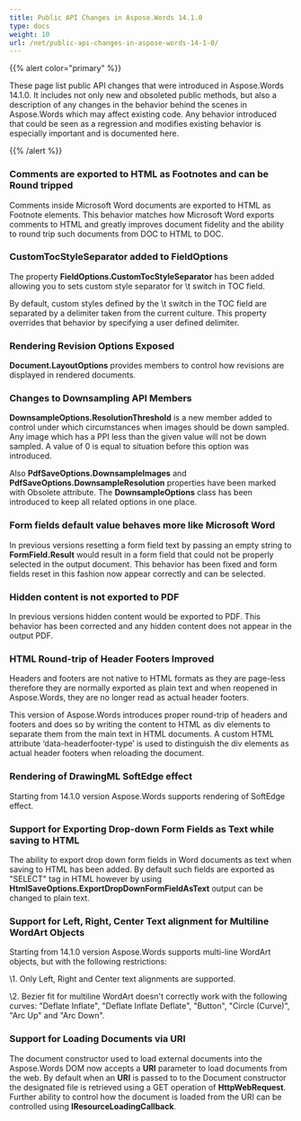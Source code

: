 ```yaml
---
title: Public API Changes in Aspose.Words 14.1.0
type: docs
weight: 10
url: /net/public-api-changes-in-aspose-words-14-1-0/
---
```


{{% alert color="primary" %}} 

These page list public API changes that were introduced in Aspose.Words 14.1.0. It includes not only new and obsoleted public methods, but also a description of any changes in the behavior behind the scenes in Aspose.Words which may affect existing code. Any behavior introduced that could be seen as a regression and modifies existing behavior is especially important and is documented here.

{{% /alert %}} 
### **Comments are exported to HTML as Footnotes and can be Round tripped**
Comments inside Microsoft Word documents are exported to HTML as Footnote elements. This behavior matches how Microsoft Word exports comments to HTML and greatly improves document fidelity and the ability to round trip such documents from DOC to HTML to DOC.
### **CustomTocStyleSeparator added to FieldOptions**
The property **FieldOptions.CustomTocStyleSeparator** has been added allowing you to sets custom style separator for \t switch in TOC field.

By default, custom styles defined by the \t switch in the TOC field are separated by a delimiter taken from the current culture. This property overrides that behavior by specifying a user defined delimiter.
### **Rendering Revision Options Exposed**
**Document.LayoutOptions** provides members to control how revisions are displayed in rendered documents.
### **Changes to Downsampling API Members**
**DownsampleOptions.ResolutionThreshold** is a new member added to control under which circumstances when images should be down sampled. Any image which has a PPI less than the given value will not be down sampled. A value of 0 is equal to situation before this option was introduced.

Also **PdfSaveOptions.DownsampleImages** and **PdfSaveOptions.DownsampleResolution** properties have been marked with Obsolete attribute. The **DownsampleOptions** class has been introduced to keep all related options in one place.
### **Form fields default value behaves more like Microsoft Word**
In previous versions resetting a form field text by passing an empty string to **FormField.Result** would result in a form field that could not be properly selected in the output document. This behavior has been fixed and form fields reset in this fashion now appear correctly and can be selected.
### **Hidden content is not exported to PDF**
In previous versions hidden content would be exported to PDF. This behavior has been corrected and any hidden content does not appear in the output PDF.
### **HTML Round-trip of Header Footers Improved**
Headers and footers are not native to HTML formats as they are page-less therefore they are normally exported as plain text and when reopened in Aspose.Words, they are no longer read as actual header footers.

This version of Aspose.Words introduces proper round-trip of headers and footers and does so by writing the content to HTML as div elements to separate them from the main text in HTML documents. A custom HTML attribute ‘data-headerfooter-type’ is used to distinguish the div elements as actual header footers when reloading the document.
### **Rendering of DrawingML SoftEdge effect**
Starting from 14.1.0 version Aspose.Words supports rendering of SoftEdge effect.
### **Support for Exporting Drop-down Form Fields as Text while saving to HTML**
The ability to export drop down form fields in Word documents as text when saving to HTML has been added. By default such fields are exported as "SELECT" tag in HTML however by using **HtmlSaveOptions.ExportDropDownFormFieldAsText** output can be changed to plain text.
### **Support for Left, Right, Center Text alignment for Multiline WordArt Objects**
Starting from 14.1.0 version Aspose.Words supports multi-line WordArt objects, but with the following restrictions:

\1. Only Left, Right and Center text alignments are supported.

\2. Bezier fit for multiline WordArt doesn't correctly work with the following curves: "Deflate Inflate", "Deflate Inflate Deflate", "Button", "Circle (Curve)", "Arc Up" and "Arc Down".
### **Support for Loading Documents via URI**
The document constructor used to load external documents into the Aspose.Words DOM now accepts a **URI** parameter to load documents from the web. By default when an **URI** is passed to to the Document constructor the designated file is retrieved using a GET operation of **HttpWebRequest**. Further ability to control how the document is loaded from the URI can be controlled using **IResourceLoadingCallback**.
